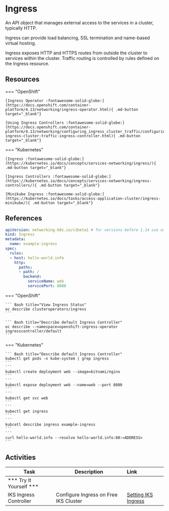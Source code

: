# Ingress

An API object that manages external access to the services in a cluster, typically HTTP.

Ingress can provide load balancing, SSL termination and name-based virtual hosting.

Ingress exposes HTTP and HTTPS routes from outside the cluster to services within the cluster. Traffic routing is controlled by rules defined on the Ingress resource.

## Resources

=== "OpenShift"

    [Ingress Operator :fontawesome-solid-globe:](https://docs.openshift.com/container-platform/4.13/networking/ingress-operator.html){ .md-button target="_blank"}

    [Using Ingress Controllers :fontawesome-solid-globe:](https://docs.openshift.com/container-platform/4.13/networking/configuring_ingress_cluster_traffic/configuring-ingress-cluster-traffic-ingress-controller.html){ .md-button target="_blank"}

=== "Kubernetes"

    [Ingress :fontawesome-solid-globe:](https://kubernetes.io/docs/concepts/services-networking/ingress/){ .md-button target="_blank"}

    [Ingress Controllers :fontawesome-solid-globe:](https://kubernetes.io/docs/concepts/services-networking/ingress-controllers/){ .md-button target="_blank"}

    [Minikube Ingress :fontawesome-solid-globe:](https://kubernetes.io/docs/tasks/access-application-cluster/ingress-minikube/){ .md-button target="_blank"}

## References

```yaml
apiVersion: networking.k8s.io/v1beta1 # for versions before 1.14 use extensions/v1beta1
kind: Ingress
metadata:
  name: example-ingress
spec:
  rules:
  - host: hello-world.info
    http:
      paths:
      - path: /
        backend:
          serviceName: web
          servicePort: 8080
```
=== "OpenShift"

    ``` Bash title="View Ingress Status"
    oc describe clusteroperators/ingress
    ```

    ``` Bash title="Describe default Ingress Controller"
    oc describe --namespace=openshift-ingress-operator ingresscontroller/default
    ```

=== "Kubernetes"

    ``` Bash title="Describe default Ingress Controller"
    kubectl get pods -n kube-system | grep ingress
    ```
    ```
    kubectl create deployment web --image=bitnami/nginx
    ```
    ```
    kubectl expose deployment web --name=web --port 8080
    ```
    ```
    kubectl get svc web
    ```
    ```
    kubectl get ingress
    ```
    ```
    kubcetl describe ingress example-ingress
    ```
    ```
    curl hello-world.info --resolve hello-world.info:80:<ADDRESS>
    ```

## Activities

| Task                            | Description         | Link        |
| --------------------------------| ------------------  |:----------- |
| *** Try It Yourself ***                         |         |         | 
| IKS Ingress Controller | Configure Ingress on Free IKS Cluster | [Setting IKS Ingress](../../labs/kubernetes/ingress-iks/index.md) |